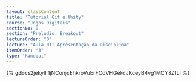```yaml
---
layout: classContent
title: "Tutorial Git e Unity"
course: "Jogos Digitais"
sectionNo: 0
section: "Preludio: Breakout"
lectureOrder: "0"
lecture: "Aula 01: Apresentação da Disciplina"
itemOrder: "3"
type: "Handout"
---
```


{% gdocs2jekyll 1jNConjqEhkroVuErFCdVHGekdJKceyB4vg1MCY8ZfLI %}

